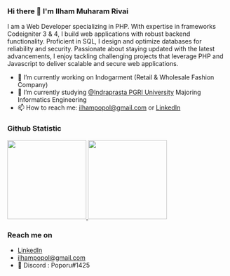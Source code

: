 ### Hi there 👋 I'm Ilham Muharam Rivai

I am a Web Developer specializing in PHP. With expertise in frameworks Codeigniter 3 & 4, I build web applications with robust backend functionality. Proficient in SQL, I design and optimize databases for reliability and security. Passionate about staying updated with the latest advancements, I enjoy tackling challenging projects that leverage PHP and Javascript to deliver scalable and secure web applications.


- 🔭 I’m currently working on Indogarment (Retail & Wholesale Fashion Company)
- 🌱 I’m currently studying <a href='https://unindra.ac.id/' target="_blank">@Indraprasta PGRI University</a> Majoring Informatics Engineering
- 📫 How to reach me: <a href='mailto:ilhampopol@gmail.com'>ilhampopol@gmail.com</a> or <a href='https://www.linkedin.com/in/ilhampopol/' target="_blank">LinkedIn</a>


### Github Statistic
<p align="left">
<a href="https://github.com/ilhampopol">
  <img height="180em" src="https://github-readme-stats-eight-theta.vercel.app/api?username=boreneoux&show_icons=true&theme=algolia&include_all_commits=true&count_private=true"/>
  <img height="180em" src="https://github-readme-stats-eight-theta.vercel.app/api/top-langs/?username=ilhampopol&layout=compact&langs_count=8&theme=algolia"/>
</a>
</p>

### Reach me on
- <a href="https://linkedin.com/in/ilhampopol/" target="_blank">LinkedIn</a>
- ilhampopol@gmail.com
- 💬 Discord : Poporu#1425
